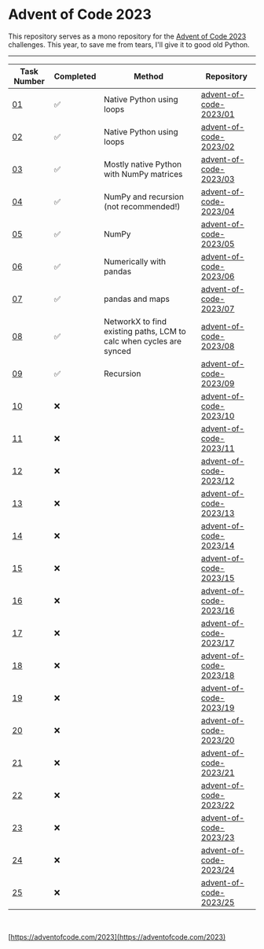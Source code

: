 # Advent of Code 2023

This repository serves as a mono repository for the [Advent of Code 2023](https://adventofcode.com/2023) challenges. This year, to save me from tears, I'll give it to good old Python.

---

<!--✅ ❌ -->

| Task Number | Completed | Method | Repository |
|-------------|-----------|-|----------|
| [01](https://adventofcode.com/2023/day/1) | ✅ | Native Python using loops | [advent-of-code-2023/01](https://github.com/n0rrman/advent-of-code-2023/tree/main/01) |
| [02](https://adventofcode.com/2023/day/2) | ✅ | Native Python using loops | [advent-of-code-2023/02](https://github.com/n0rrman/advent-of-code-2023/tree/main/02) |
| [03](https://adventofcode.com/2023/day/3) | ✅ | Mostly native Python with NumPy matrices | [advent-of-code-2023/03](https://github.com/n0rrman/advent-of-code-2023/tree/main/03) |
| [04](https://adventofcode.com/2023/day/4) | ✅ | NumPy and recursion (not recommended!) | [advent-of-code-2023/04](https://github.com/n0rrman/advent-of-code-2023/tree/main/04) |
| [05](https://adventofcode.com/2023/day/5) | ✅ | NumPy | [advent-of-code-2023/05](https://github.com/n0rrman/advent-of-code-2023/tree/main/05) |
| [06](https://adventofcode.com/2023/day/6) | ✅ | Numerically with pandas | [advent-of-code-2023/06](https://github.com/n0rrman/advent-of-code-2023/tree/main/06) |
| [07](https://adventofcode.com/2023/day/7) | ✅ | pandas and maps | [advent-of-code-2023/07](https://github.com/n0rrman/advent-of-code-2023/tree/main/07) |
| [08](https://adventofcode.com/2023/day/8) | ✅ | NetworkX to find existing paths, LCM to calc when cycles are synced | [advent-of-code-2023/08](https://github.com/n0rrman/advent-of-code-2023/tree/main/08) |
| [09](https://adventofcode.com/2023/day/9) | ✅ | Recursion | [advent-of-code-2023/09](https://github.com/n0rrman/advent-of-code-2023/tree/main/09) |
| [10](https://adventofcode.com/2023/day/10) | ❌ | | [advent-of-code-2023/10](https://github.com/n0rrman/advent-of-code-2023/tree/main/10) |
| [11](https://adventofcode.com/2023/day/11) | ❌ | | [advent-of-code-2023/11](https://github.com/n0rrman/advent-of-code-2023/tree/main/11) |
| [12](https://adventofcode.com/2023/day/12) | ❌ | | [advent-of-code-2023/12](https://github.com/n0rrman/advent-of-code-2023/tree/main/12) |
| [13](https://adventofcode.com/2023/day/13) | ❌ | |  [advent-of-code-2023/13](https://github.com/n0rrman/advent-of-code-2023/tree/main/13) |
| [14](https://adventofcode.com/2023/day/14) | ❌ | |  [advent-of-code-2023/14](https://github.com/n0rrman/advent-of-code-2023/tree/main/14) |
| [15](https://adventofcode.com/2023/day/15) | ❌ | |  [advent-of-code-2023/15](https://github.com/n0rrman/advent-of-code-2023/tree/main/15) |
| [16](https://adventofcode.com/2023/day/16) | ❌ | |  [advent-of-code-2023/16](https://github.com/n0rrman/advent-of-code-2023/tree/main/16) |
| [17](https://adventofcode.com/2023/day/17) | ❌ | |  [advent-of-code-2023/17](https://github.com/n0rrman/advent-of-code-2023/tree/main/17) |
| [18](https://adventofcode.com/2023/day/18) | ❌ |  | [advent-of-code-2023/18](https://github.com/n0rrman/advent-of-code-2023/tree/main/18) |
| [19](https://adventofcode.com/2023/day/19) | ❌ |  | [advent-of-code-2023/19](https://github.com/n0rrman/advent-of-code-2023/tree/main/19) |
| [20](https://adventofcode.com/2023/day/20) | ❌ |  | [advent-of-code-2023/20](https://github.com/n0rrman/advent-of-code-2023/tree/main/20) |
| [21](https://adventofcode.com/2023/day/21) | ❌ |  | [advent-of-code-2023/21](https://github.com/n0rrman/advent-of-code-2023/tree/main/21) |
| [22](https://adventofcode.com/2023/day/22) | ❌ |  | [advent-of-code-2023/22](https://github.com/n0rrman/advent-of-code-2023/tree/main/22) |
| [23](https://adventofcode.com/2023/day/23) | ❌ |  | [advent-of-code-2023/23](https://github.com/n0rrman/advent-of-code-2023/tree/main/23) |
| [24](https://adventofcode.com/2023/day/24) | ❌ |  | [advent-of-code-2023/24](https://github.com/n0rrman/advent-of-code-2023/tree/main/24) |
| [25](https://adventofcode.com/2023/day/25) | ❌ |  | [advent-of-code-2023/25](https://github.com/n0rrman/advent-of-code-2023/tree/main/25) |

&nbsp;

[https://adventofcode.com/2023](https://adventofcode.com/2023)
